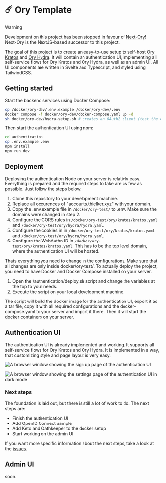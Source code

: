 # ☄️ Ory Template

> [!Warning]  
> Development on this project has been stopped in favour of [Next-Ory](https://github.com/markusthielker/next-ory)! <br/>
> Next-Ory is the NextJS-based successor to this project.

The goal of this project is to create an easy-to-use setup to self-host [Ory Kratos](https://www.ory.sh/kratos) and [Ory Hydra](https://www.ory.sh/hydra).
It will contain an authentication UI, implementing all self-service flows for Ory Kratos and Ory Hydra, as well as an admin UI.
All UI components are written in Svelte and Typescript, and styled using TailwindCSS.

## Getting started

Start the backend services using Docker Compose:

```bash
cp /docker/ory-dev/.env.example /docker/ory-dev/.env
docker compose -f docker/ory-dev/docker-compose.yaml up -d
sh docker/ory-dev/hydra-setup.sh # creates an OAuth2 client (test the consent flow on http://localhost:5555)
```

Then start the authentication UI using npm:

```bash
cd authentication
cp .env.example .env
npm install
npm run dev
```

## Deployment

Deploying the authentication Node on your server is relativly easy. Everything is prepared and the required steps to take are as few as possible. Just follow the steps below.

1. Clone this repository to your development machine.
2. Replace all occurences of "accounts.thielker.xyz" with your domain.
3. Copy the .env.example file in `/docker/ory-test/` to .env. Make sure the domains were changed in step 2.
4. Configure the CORS rules in `/docker/ory-test/ory/kratos/kratos.yaml` and `/docker/ory-test/ory/hydra/hydra.yaml`.
5. Configure the cookies in in `/docker/ory-test/ory/kratos/kratos.yaml` and `/docker/ory-test/ory/hydra/hydra.yaml`.
6. Configure the WebAuthn ID in `/docker/ory-test/ory/kratos/kratos.yaml`. This has to be the top level domain, where the authentication UI will be hosted.

Thats everything you need to change in the configurations. Make sure that all changes are only inside docker/ory-test/.
To actually deploy the project, you need to have Docker and Docker Compose installed on your server.

1. Open the /authentication/deploy.sh script and change the variables at the top to your needs.
2. Execute the script on your local development machine.

The script will build the docker image for the authentication UI, export it as a tar file, copy it with all required configurations and the docker-compose.yaml to your server and import it there. Then it will start the docker containers on your server.

## Authentication UI

The authentication UI is already implemented and working. It supports all self-service flows for Ory Kratos and Ory Hydra. It is implemented in a way, that customizing style and page layout is very easy. 

![A browser window showing the sign up page of the authentication UI](./documentation/.img/signup_light.png)

![A browser window showing the settings page of the authentication UI in dark mode](./documentation/.img/settings_dark.png)

### Next steps

The foundation is laid out, but there is still a lot of work to do. The next steps are:
- Finish the authentication UI
- Add OpenID Connect sample
- Add Keto and Oathkeeper to the docker setup
- Start working on the admin UI

If you want more specific information about the next steps, take a look at the [issues](https://github.com/markusthielker/ory-kit/issues).

## Admin UI

soon.
